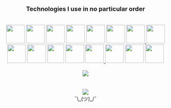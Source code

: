 <div align='center'>
  <h3>Technologies I use in no particular order</h3>
</div>
<br>

<div align='center'>
  <a href="https://www.typescriptlang.org/"><img src="https://devicon-website.vercel.app/api/typescript/original.svg" width="50" height="50"></a>
  <a href="https://flutter.dev/"><img src="https://devicon-website.vercel.app/api/flutter/original.svg" width="50" height="50"></a>
  <a href="https://svelte.dev/"><img src="https://devicon-website.vercel.app/api/svelte/original.svg" width="50" height="50"></a>
  <a href="https://www.cplusplus.com/"><img src="https://devicon-website.vercel.app/api/cplusplus/original.svg" width="50" height="50"></a>
  <a href="https://bun.sh/"><img src="https://bun.sh/logo.svg" width="50" height="50"></a>
  <a href="https://tailwindcss.com/"><img src="https://devicon-website.vercel.app/api/tailwindcss/plain.svg" width="50" height="50"></a>
  <a href="https://qiskit.org/">
    <picture>
      <source media="(prefers-color-scheme: dark)" srcset="https://github-readme-stats-azomwastakens-projects.vercel.app/logos.png" width="50" height="50">
      <img src="https://upload.wikimedia.org/wikipedia/commons/5/51/Qiskit-Logo.svg" width="50" height="50">
    </picture>
  </a>
  <a href="https://www.rust-lang.org//"><img src="https://devicon-website.vercel.app/api/rust/plain.svg" width="50" height="50"></a>
</div>

<div align='center'>
  <a href="https://www.java.com/"><img src="https://devicon-website.vercel.app/api/java/original.svg" width="50" height="50"></a>
  <a href="https://www.linux.org/"><img src="https://devicon-website.vercel.app/api/linux/original.svg" width="50" height="50"></a>
  <a href="https://neovim.io/"><img src="https://upload.wikimedia.org/wikipedia/commons/thumb/3/3a/Neovim-mark.svg/492px-Neovim-mark.svg.png" width="45" height="50"></a>
  <a href="https://www.docker.com/"><img src="https://devicon-website.vercel.app/api/docker/original.svg" width="50" height="50"></a>
  <a href="https://www.latex-project.org/">
    <picture>
      <source media="(prefers-color-scheme: dark)" srcset="https://devicon-website.vercel.app/api/latex/original.svg?color=%23FFFFFF" width="50" height="50">
      <img src="https://devicon-website.vercel.app/api/latex/original.svg" width="50" height="50">
    </picture>
  </a>
  <a href="https://www.python.org/"><img src="https://devicon-website.vercel.app/api/python/original.svg" width="50" height="50"></a>
  <a href="https://www.javascript.com/"><img src="https://devicon-website.vercel.app/api/javascript/original.svg" width="50" height="50"></a>
  <a href="https://developer.mozilla.org/en-US/docs/Web/HTML"><img src="https://devicon-website.vercel.app/api/html5/original.svg" width="50" height="50"></a>
</div>


<br>

<div align='center'>
    <img src='https://github-readme-stats-azomwastakens-projects.vercel.app/api?username=azomDev&card_width=500&show_icons=true&count_private=true&hide_title=true&theme=transparent&hide_border=true&include_all_commits=true'>
</div>


<br>
<br>

<div align='center'>
  <img src="https://komarev.com/ghpvc/?username=azomDev&color=gray">
  <br>
¯\_(ツ)_/¯
</div>
